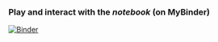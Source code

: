### Play and interact with the _notebook_ (on MyBinder)
[![Binder](https://mybinder.org/badge_logo.svg)](https://mybinder.org/v2/gh/TimoKropp/DTW-stock-analysis/master?filepath=notebooks)

